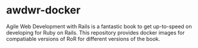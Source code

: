 # awdwr-docker
Agile Web Development with Rails is a fantastic book to get up-to-speed on developing for Ruby on Rails.  This repository provides docker images for compatiable versions of RoR for different versions of the book.
